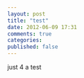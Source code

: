 ```yaml
---
layout: post
title: "test"
date: 2012-06-09 17:31
comments: true
categories: 
published: false
---
```

just 4 a test
